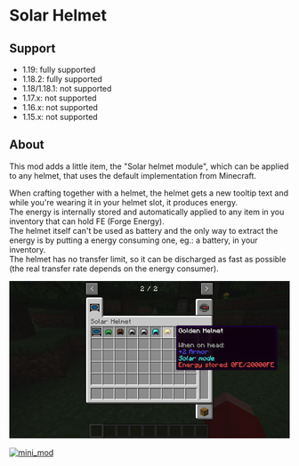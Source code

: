 # Solar Helmet

## Support

- 1.19: fully supported
- 1.18.2: fully supported
- 1.18/1.18.1: not supported
- 1.17.x: not supported
- 1.16.x: not supported
- 1.15.x: not supported

## About

This mod adds a little item, the "Solar helmet module", which can be applied to any helmet, that uses the default implementation from Minecraft.

When crafting together with a helmet, the helmet gets a new tooltip text and while you're wearing it in your helmet slot, it produces energy.  
The energy is internally stored and automatically applied to any item in you inventory that can hold FE (Forge Energy).  
The helmet itself can't be used as battery and the only way to extract the energy is by putting a energy consuming one, eg.: a battery, in your inventory.  
The helmet has no transfer limit, so it can be discharged as fast as possible (the real transfer rate depends on the energy consumer).

![creative_tab](https://raw.githubusercontent.com/canitzp/SolarHelmet/master/readme/creative_tab.png)

[![mini_mod](https://canitzp.de/minimod_logo.png)](https://canitzp.de/minimod.html)